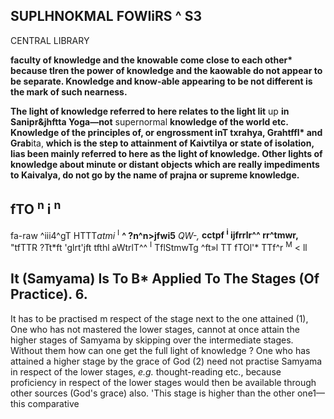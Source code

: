 ## **SUPLHNOKMAL FOWIiRS ^ S3**

CENTRAL LIBRARY

**faculty of knowledge and the knowable come close to each other\* because tlren the power of knowledge and the kaowable do not appear to be separate. Knowledge and know-able appearing to be not different is the mark of such nearness.**

**The light of knowledge referred to here relates to the light lit** up **in Sanipr&jhftta Yoga—not** supernormal **knowledge of the world etc. Knowledge of the principles of, or engrossment inT txrahya, Grahtffl\* and Grab**ita, **which is the step to attainment of Kaivtilya or state of isolation, lias been mainly referred to here as the light of knowledge. Other lights of knowledge about minute or distant objects which are really impediments to Kaivalya, do not go by the name of prajna or supreme knowledge.**

## fTO <sup>n</sup> i <sup>n</sup>

fa-raw ^iii4^gT HTTT*atmi* <sup>I</sup> **^ ?n^n>jfwi5** *QW-,* **cctpf <sup>i</sup> ijfrrlr^^ rr^tmwr,** "tfTTR ?Tt\*ft 'glrt'jft tfthl aWtrlT^^ <sup>I</sup> TflStmwTg ^ft»l TT fTOl'\* TTf^r <sup>M</sup> < ll

## **It (Samyama) Is To B\* Applied To The Stages (Of** Practice). 6.

It has to be practised m respect of the stage next to the one attained (1), One who has not mastered the lower stages, cannot at once attain the higher stages of Samyama by skipping over the intermediate stages. Without them how can one get the full light of knowledge ? One who has attained a higher stage by the grace of God (2) need not practise Samyama in respect of the lower stages, *e.g.* thought-reading etc., because proficiency in respect of the lower stages would then be available through other sources (God's grace) also. 'This stage is higher than the other one1—this comparative